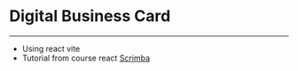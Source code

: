 # Digital Business Card

---

- Using react vite
- Tutorial from course react [Scrimba](https://scrimba.com/learn/learnreact)

